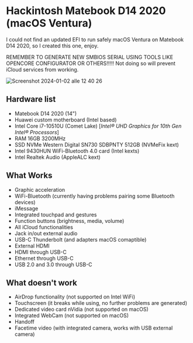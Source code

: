# Hackintosh Matebook D14 2020 (macOS Ventura)

I could not find an updated EFI to run safely macOS Ventura on Matebook D14 2020, so I created this one, enjoy.

REMEMBER TO GENERATE NEW SMBIOS SERIAL USING TOOLS LIKE OPENCORE CONFIGURATOR OR OTHERS!!!!!
Not doing so will prevent iCloud services from working.

![Screenshot 2024-01-02 alle 12 40 26](https://github.com/Rallo00/Hackintosh-MatebookD14-2020-Ventura/assets/106067524/5d3eb91e-cf25-493b-95eb-cbf7247cb608)

## Hardware list
* Matebook D14 2020 (14")
* Huawei custom motherboard (Intel based)
* Intel Core i7-10510U (Comet Lake) [_Intel® UHD Graphics for 10th Gen Intel® Processors_]
* RAM 16GB 3200MHz
* SSD NVMe Western Digital SN730 SDBPNTY 512GB (NVMeFix kext)
* Intel 9430HUN WiFi-Bluetooth 4.0 card (Intel kexts)
* Intel Realtek Audio (AppleALC kext)

## What Works
* Graphic acceleration
* WiFi-Bluetooth (currently having problems pairing some Bluetooth devices)
* iMessage
* Integrated touchpad and gestures
* Function buttons (brightness, media, volume)
* All iCloud functionalities
* Jack in/out external audio
* USB-C Thunderbolt (and adapters macOS comaptible)
* External HDMI
* HDMI through USB-C
* Ethernet through USB-C
* USB 2.0 and 3.0 through USB-C

## What doesn't work
* AirDrop functionality (not supported on Intel WiFi)
* Touchscreen (it breaks while using, no further problems are generated)
* Dedicated video card nVidia (not supported on macOS)
* Integrated WebCam (not supported on macOS)
* Handoff
* Facetime video (with integrated camera, works with USB external camera)
